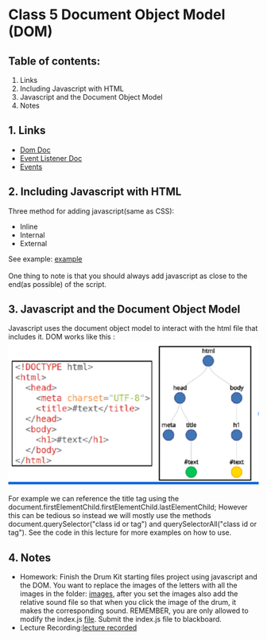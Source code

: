 # Class 5  Document Object Model (DOM)

## Table of contents:
1. Links
2. Including Javascript with HTML
3. Javascript and the Document Object Model
4. Notes
   

## 1. Links
* [Dom Doc](https://www.w3schools.com/jsref/dom_obj_style.asp)
* [Event Listener Doc](https://developer.mozilla.org/en-US/docs/Web/API/EventTarget/addEventListener)
* [Events](https://developer.mozilla.org/en-US/docs/Web/Events)


## 2. Including Javascript with HTML 
Three method for adding javascript(same as CSS):
* Inline 
* Internal
* External

See example:  [example](./examples/adding_javascript.html) <br><br>
One thing to note is that you should always add javascript as close to the end(as possible) of the script. 


## 3. Javascript and the Document Object Model
Javascript uses the document object model to interact with the html file that includes it. DOM works like this :
![title](./dom_tree.png)<br><br>
For example we can reference the title tag using the document.firstElementChild.firstElementChild.lastElementChild; However this can be tedious so instead we will mostly use the methods document.querySelector("class id or tag") and querySelectorAll("class id or tag"). See the code in this lecture for more examples on how to use. 


## 4. Notes
* Homework: Finish the Drum Kit starting files project using javascript and the DOM. You want to replace the images of the letters with all the images in the folder: [images](./Drum%20Kit%20Starting%20Files/images/), after you set the images also add the relative sound file so that when you click the image of the drum, it makes the corresponding sound. REMEMBER, you are only allowed to modify the index.js [file](./Drum%20Kit%20Starting%20Files/index.js). Submit the index.js file to blackboard.
* Lecture Recording:[lecture recorded](https://youtu.be/3bUqeDQwf04) 

  